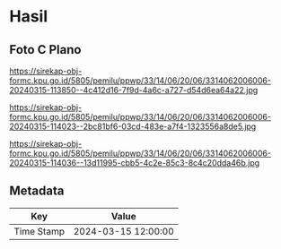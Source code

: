 # Hasil

## Foto C Plano

https://sirekap-obj-formc.kpu.go.id/5805/pemilu/ppwp/33/14/06/20/06/3314062006006-20240315-113850--4c412d16-7f9d-4a6c-a727-d54d6ea64a22.jpg

https://sirekap-obj-formc.kpu.go.id/5805/pemilu/ppwp/33/14/06/20/06/3314062006006-20240315-114023--2bc81bf6-03cd-483e-a7f4-1323556a8de5.jpg

https://sirekap-obj-formc.kpu.go.id/5805/pemilu/ppwp/33/14/06/20/06/3314062006006-20240315-114036--13d11995-cbb5-4c2e-85c3-8c4c20dda46b.jpg


## Metadata

| Key        | Value               |
| ---------- | ------------------- |
| Time Stamp | 2024-03-15 12:00:00 |



